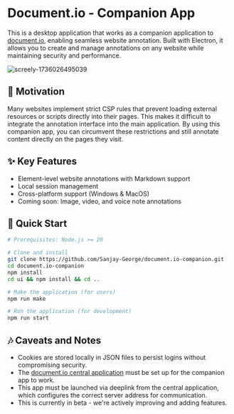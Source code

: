 # Document.io - Companion App

This is a desktop application that works as a companion application to [document.io](https://github.com/Sanjay-George/document.io), enabling seamless website annotation. Built with Electron, it allows you to create and manage annotations on any website while maintaining security and performance.

![screely-1736026495039](https://github.com/user-attachments/assets/ce662841-0d6c-4f37-a9a9-1f901253af69)


## 🎯 Motivation

Many websites implement strict CSP rules that prevent loading external resources or scripts directly into their pages. This makes it difficult to integrate the annotation interface into the main application. By using this companion app, you can circumvent these restrictions and still annotate content directly on the pages they visit. 

## ✨ Key Features

- Element-level website annotations with Markdown support
- Local session management
- Cross-platform support (Windows & MacOS)
- Coming soon: Image, video, and voice note annotations

## 🚀 Quick Start

```bash
# Prerequisites: Node.js >= 20

# Clone and install
git clone https://github.com/Sanjay-George/document.io-companion.git
cd document.io-companion
npm install
cd ui && npm install && cd ..

# Make the application (for users)
npm run make

# Run the application (for development)
npm run start
```

## 🎶 Caveats and Notes
- Cookies are stored locally in JSON files to persist logins without compromising security.
- The [document.io central application](https://github.com/Sanjay-George/document.io) must be set up for the companion app to work.
- This app must be launched via deeplink from the central application, which configures the correct server address for communication.
- This is currently in beta - we're actively improving and adding features.



